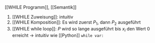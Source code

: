 [[WHILE Programm]], [[Semantik]]


1. [[WHILE Zuweisung]]: intuitiv
2. [[WHILE Komposition]]: Es wird zuerst $P_{1}$, dann $P_{2}$ ausgeführt
3. [[WHILE while loop]]: $P$ wird so lange ausgeführt bis $x_{i}$ den Wert $0$ erreicht -> intuitiv wie [[Python]] `while var:`

